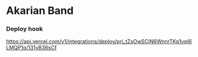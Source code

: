# Akarian Band

### Deploy hook
https://api.vercel.com/v1/integrations/deploy/prj_tZsOwSCjN6WnnrTKp1vpl6LMQP1q/131yB36sCf 

<!--
**akarianband/akarianband** is a ✨ _special_ ✨ repository because its `README.md` (this file) appears on your GitHub profile.

Here are some ideas to get you started:

- 🔭 I’m currently working on ...
- 🌱 I’m currently learning ...
- 👯 I’m looking to collaborate on ...
- 🤔 I’m looking for help with ...
- 💬 Ask me about ...
- 📫 How to reach me: ...
- 😄 Pronouns: ...
- ⚡ Fun fact: ...
-->
